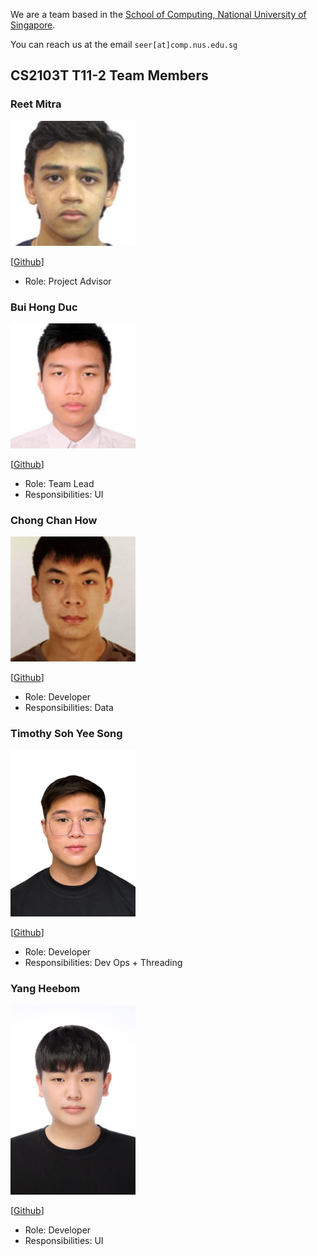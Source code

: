 ---
---

We are a team based in the [School of Computing, National University of Singapore](http://www.comp.nus.edu.sg).

You can reach us at the email `seer[at]comp.nus.edu.sg`

## CS2103T T11-2 Team Members

### Reet Mitra

<img src="images/reetmitra.png" width="200px">

[[Github](https://github.com/reetmitra)]

* Role: Project Advisor

### Bui Hong Duc

<img src="images/e0735389.png" width="200px">

[[Github](https://github.com/E0735389)]

* Role: Team Lead
* Responsibilities: UI

### Chong Chan How

<img src="images/chillinrage.png" width="200px">

[[Github](https://github.com/ChillinRage)]

* Role: Developer
* Responsibilities: Data

### Timothy Soh Yee Song

<img src="images/largecrowd.png" width="200px">

[[Github](https://github.com/LargeCrowd)]

* Role: Developer
* Responsibilities: Dev Ops + Threading

### Yang Heebom

<img src="images/hibeom0929.png" width="200px">

[[Github](https://github.com/Hibeom0929)]

* Role: Developer
* Responsibilities: UI
